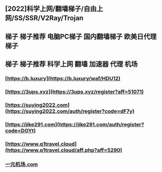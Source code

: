 ## [2022]科学上网/翻墙梯子/自由上网/SS/SSR/V2Ray/Trojan  
## 梯子 梯子推荐 电脑PC梯子 国内翻墙梯子 欧美日代理梯子  
## 梯子 梯子推荐 科学上网 翻墙 加速器 代理 机场  

### [https://b.luxury](https://b.luxury/waf/HDU12)  
### [https://3ups.xyz](https://3ups.xyz/register?aff=51071)  
### [https://suying2022.com](https://suying2022.com/auth/register?code=dF7y)  
### [https://jike291.com](https://jike291.com/auth/register?code=DOYt)  
### [https://www.q1travel.cloud](https://www.q1travel.cloud/aff.php?aff=5290)
### [一元机场.com](https://xn--4gq62f52gdss.com/#/register?code=xOlI1o8S)
